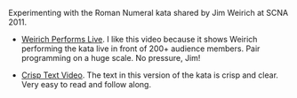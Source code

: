 Experimenting with the Roman Numeral kata shared by
Jim Weirich at SCNA 2011. 

* [Weirich Performs Live](http://vimeo.com/33841375). I like this video because it
shows Weirich performing the kata live in front of 200+ audience
members. Pair programming on a huge scale. No pressure, Jim!

* [Crisp Text Video](http://www.youtube.com/watch?v=VLEgp1189dk). The text
in this version of the kata is crisp and clear. Very easy to read and
follow along.

